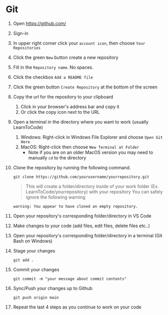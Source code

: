 # Git

1. Open https://github.com/
1. Sign-in
1. In upper right corner click your `account icon`, then choose `Your Repositories`
1. Click the green `New` button create a new repository
1. Fill in the `Repository name`. No spaces.
1. Click the checkbox `Add a README file`
1. Click the green button `Create Repository` at the bottom of the screen
1. Copy the url for the repository to your clipboard

   1. Click in your browser's address bar and copy it
   1. Or click the copy icon next to the URL

1. Open a terminal in the directory where you want to work (usually LearnToCode)
   1. Windows: Right-click in Windows File Explorer and choose `Open Git Here`
   1. MacOS: Right-click then choose `New Terminal at Folder`
      - Note if you are on an older MacOS version you may need to manually `cd` to the directory
1. Clone the repository by running the following command.
   ```
   git clone https://github.com/yourusername/yourrepository.git
   ```
   > This will create a folder/directory inside of your work folder (Ex. LearnToCode/yourrepository) with your repository
   > You can safely ignore the following warning
   ```
   warning: You appear to have cloned an empty repository.
   ```
1. Open your repository's corresponding folder/directory in VS Code
1. Make changes to your code (add files, edit files, delete files etc..)
1. Open your repository's corresponding folder/directory in a terminal (Git Bash on Windows)
1. Stage your changes
   ```
   git add .
   ```
1. Commit your changes
   ```
   git commit -m "your message about commit contents"
   ```
1. Sync/Push your changes up to Github
   ```
   git push origin main
   ```
1. Repeat the last 4 steps as you continue to work on your code

